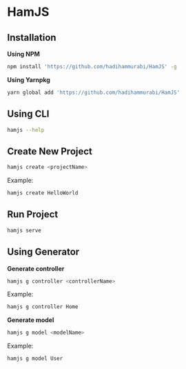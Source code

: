 # HamJS

## Installation

**Using NPM**
```bash
npm install 'https://github.com/hadihammurabi/HamJS' -g
```

**Using Yarnpkg**
```bash
yarn global add 'https://github.com/hadihammurabi/HamJS'
```

## Using CLI
```bash
hamjs --help
```

## Create New Project
```bash
hamjs create <projectName>
```

Example:

```bash
hamjs create HelloWorld
```

## Run Project
```bash
hamjs serve
```

## Using Generator
**Generate controller**
```bash
hamjs g controller <controllerName>
```

Example:

```bash
hamjs g controller Home
```

**Generate model**
```bash
hamjs g model <modelName>
```

Example:

```bash
hamjs g model User
```
